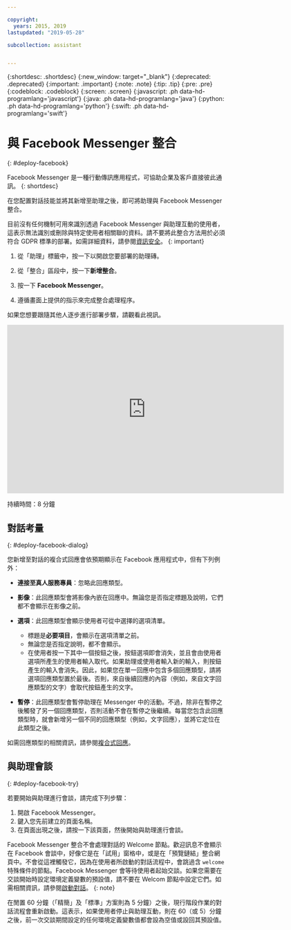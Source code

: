 ```yaml
---

copyright:
  years: 2015, 2019
lastupdated: "2019-05-28"

subcollection: assistant


---
```


{:shortdesc: .shortdesc}
{:new_window: target="_blank"}
{:deprecated: .deprecated}
{:important: .important}
{:note: .note}
{:tip: .tip}
{:pre: .pre}
{:codeblock: .codeblock}
{:screen: .screen}
{:javascript: .ph data-hd-programlang='javascript'}
{:java: .ph data-hd-programlang='java'}
{:python: .ph data-hd-programlang='python'}
{:swift: .ph data-hd-programlang='swift'}

# 與 Facebook Messenger 整合
{: #deploy-facebook}

Facebook Messenger 是一種行動傳訊應用程式，可協助企業及客戶直接彼此通訊。
{: shortdesc}

在您配置對話技能並將其新增至助理之後，即可將助理與 Facebook Messenger 整合。

目前沒有任何機制可用來識別透過 Facebook Messenger 與助理互動的使用者，這表示無法識別或刪除與特定使用者相關聯的資料。請不要將此整合方法用於必須符合 GDPR 標準的部署。如需詳細資料，請參閱[資訊安全](/docs/services/assistant?topic=assistant-information-security)。
{: important}

1.  從「助理」標籤中，按一下以開啟您要部署的助理磚。

1.  從「整合」區段中，按一下**新增整合**。

1.  按一下 **Facebook Messenger**。

1.  遵循畫面上提供的指示來完成整合處理程序。

如果您想要跟隨其他人逐步進行部署步驟，請觀看此視訊。

<iframe class="embed-responsive-item" id="youtubeplayer" title="逐步進行 Facebook 部署步驟" type="text/html" width="640" height="390" src="https://www.youtube.com/embed/8o-FFU5sYNM?rel=0" frameborder="0" webkitallowfullscreen mozallowfullscreen allowfullscreen> </iframe>

持續時間：8 分鐘

## 對話考量
{: #deploy-facebook-dialog}

您新增至對話的複合式回應會依預期顯示在 Facebook 應用程式中，但有下列例外：

- **連接至真人服務專員**：忽略此回應類型。

- **影像**：此回應類型會將影像內嵌在回應中。無論您是否指定標題及說明，它們都不會顯示在影像之前。

- **選項**：此回應類型會顯示使用者可從中選擇的選項清單。

  - 標題是**必要項目**，會顯示在選項清單之前。
  - 無論您是否指定說明，都不會顯示。
  - 在使用者按一下其中一個按鈕之後，按鈕選項即會消失，並且會由使用者選項所產生的使用者輸入取代。如果助理或使用者輸入新的輸入，則按鈕產生的輸入會消失。因此，如果您在單一回應中包含多個回應類型，請將選項回應類型置於最後。否則，來自後續回應的內容（例如，來自文字回應類型的文字）會取代按鈕產生的文字。

- **暫停**：此回應類型會暫停助理在 Messenger 中的活動。不過，除非在暫停之後觸發了另一個回應類型，否則活動不會在暫停之後繼續。每當您包含此回應類型時，就會新增另一個不同的回應類型（例如，文字回應），並將它定位在此類型之後。

如需回應類型的相關資訊，請參閱[複合式回應](/docs/services/assistant?topic=assistant-dialog-overview#dialog-overview-multimedia)。

## 與助理會談
{: #deploy-facebook-try}

若要開始與助理進行會談，請完成下列步驟：

1.  開啟 Facebook Messenger。
1.  鍵入您先前建立的頁面名稱。
1.  在頁面出現之後，請按一下該頁面，然後開始與助理進行會談。

Facebook Messenger 整合不會處理對話的 Welcome 節點。歡迎訊息不會顯示在 Facebook 會談中，好像它是在「試用」窗格中，或是在「預覽鏈結」整合網頁中。不會從這裡觸發它，因為在使用者所啟動的對話流程中，會跳過含 `welcome` 特殊條件的節點。Facebook Messenger 會等待使用者起始交談。如果您需要在交談開始時設定環境定義變數的預設值，請不要在 Welcom 節點中設定它們。如需相關資訊，請參閱[啟動對話](/docs/services/assistant?topic=assistant-dialog-start)。
{: note}

在閒置 60 分鐘（「精簡」及「標準」方案則為 5 分鐘）之後，現行階段作業的對話流程會重新啟動。這表示，如果使用者停止與助理互動，則在 60（或 5）分鐘之後，前一次交談期間設定的任何環境定義變數值都會設為空值或設回其預設值。
